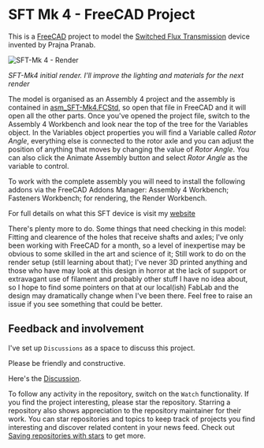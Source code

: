 # SFT Mk 4 - FreeCAD Project
This is a [FreeCAD](https://freecad.org/) project to model the [Switched Flux Transmission](https://tomboy-pink.co.uk/SFT/) device invented by Prajna Pranab.

![SFT-Mk 4 - Render](https://github.com/prajna-pranab/sft/assets/4018272/160b4f45-7fe8-4d79-b3db-0c5497977e14)

*SFT-Mk4 initial render. I'll improve the lighting and materials for the next render*

The model is organised as an Assembly 4 project and the assembly is contained in [asm_SFT-Mk4.FCStd](./asm_SFT-Mk4.FCStd), so open that file in FreeCAD and it will open all the other parts. Once you've opened the project file, switch to the Assembly 4 Workbench and look near the top of the tree for the Variables object. In the Variables object properties you will find a Variable called _Rotor Angle_, everything else is connected to the rotor axle and you can adjust the position of anything that moves by changing the value of _Rotor Angle_. You can also click the Animate Assembly button and select _Rotor Angle_ as the variable to control.

To work with the complete assembly you will need to install the following  addons via the FreeCAD Addons Manager: Assembly 4 Workbench; Fasteners Workbench; for rendering, the Render Workbench.

For full details on what this SFT device is visit my [website](https://tomboy-pink.co.uk/SFT/)

There's plenty more to do. Some things that need checking in this model: Fitting and clearence of the holes that receive shafts and axles; I've only been working with FreeCAD for a month, so a level of inexpertise may be obvious to some skilled in the art and science of it; Still work to do on the render setup (still learning about that); I've never 3D printed anything and those who have may look at this design in horror at the lack of support or extravagant use of filament and probably other stuff I have no idea about, so I hope to find some pointers on that at our local(ish) FabLab and the design may dramatically change when I've been there. Feel free to raise an issue if you see something that could be better.

## Feedback and involvement

I've set up `Discussions` as a space to discuss this project.

Please be friendly and constructive. 

Here's the [Discussion][Discussion].

To follow any activity in the repository, switch on the `Watch` functionality. If you find the project interesting, please star the repository. Starring a repository also shows appreciation to the repository maintainer for their work. You can star repositories and topics to keep track of projects you find interesting and discover related content in your news feed. Check out [Saving repositories with stars](https://docs.github.com/en/get-started/exploring-projects-on-github/saving-repositories-with-stars) to get more.

[Discussion]: https://github.com/prajna-pranab/SFT/discussions
